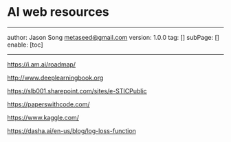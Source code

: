 # AI web resources
---
author: Jason Song <metaseed@gmail.com>
version: 1.0.0
tag: []
subPage: []
enable: [toc]

---
https://i.am.ai/roadmap/

http://www.deeplearningbook.org

https://slb001.sharepoint.com/sites/e-STICPublic

https://paperswithcode.com/

https://www.kaggle.com/

https://dasha.ai/en-us/blog/log-loss-function